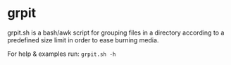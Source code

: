 # grpit
grpit.sh is a bash/awk script for grouping files in a directory according to a predefined size limit in order to ease burning media.

For help & examples run: 
`grpit.sh -h`
